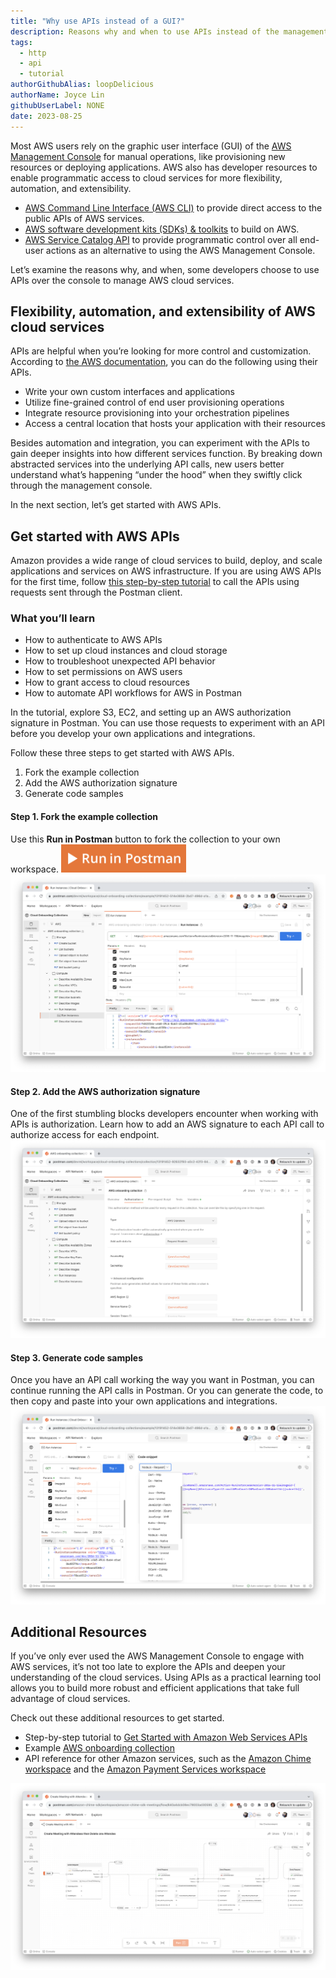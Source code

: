 ```yaml
---
title: "Why use APIs instead of a GUI?"
description: Reasons why and when to use APIs instead of the management console
tags:
  - http
  - api
  - tutorial
authorGithubAlias: loopDelicious
authorName: Joyce Lin
githubUserLabel: NONE
date: 2023-08-25
---
```


Most AWS users rely on the graphic user interface (GUI) of the [AWS Management Console](https://aws.amazon.com/console/) for manual operations, like provisioning new resources or deploying applications. AWS also has developer resources to enable programmatic access to cloud services for more flexibility, automation, and extensibility.

- [AWS Command Line Interface (AWS CLI)](https://aws.amazon.com/cli/) to provide direct access to the public APIs of AWS services.
- [AWS software development kits (SDKs) & toolkits](https://aws.amazon.com/developer/tools/) to build on AWS.
- [AWS Service Catalog API](https://docs.aws.amazon.com/servicecatalog/latest/dg/what-is-service-catalog.html) to provide programmatic control over all end-user actions as an alternative to using the AWS Management Console.

Let’s examine the reasons why, and when, some developers choose to use APIs over the console to manage AWS cloud services.

## Flexibility, automation, and extensibility of AWS cloud services

APIs are helpful when you’re looking for more control and customization. According to [the AWS documentation](https://docs.aws.amazon.com/servicecatalog/latest/dg/what-is-service-catalog.html), you can do the following using their APIs.

- Write your own custom interfaces and applications
- Utilize fine-grained control of end user provisioning operations
- Integrate resource provisioning into your orchestration pipelines
- Access a central location that hosts your application with their resources

Besides automation and integration, you can experiment with the APIs to gain deeper insights into how different services function. By breaking down abstracted services into the underlying API calls, new users better understand what’s happening “under the hood” when they swiftly click through the management console. 

In the next section, let’s get started with AWS APIs.

## Get started with AWS APIs

Amazon provides a wide range of cloud services to build, deploy, and scale applications and services on AWS infrastructure. If you are using AWS APIs for the first time, follow [this step-by-step tutorial](https://quickstarts.postman.com/guide/aws/index.html?index=..%2F..index#0) to call the APIs using requests sent through the Postman client. 

### What you’ll learn
- How to authenticate to AWS APIs
- How to set up cloud instances and cloud storage
- How to troubleshoot unexpected API behavior
- How to set permissions on AWS users
- How to grant access to cloud resources
- How to automate API workflows for AWS in Postman

In the tutorial, explore S3, EC2, and setting up an AWS authorization signature in Postman. You can use those requests to experiment with an API before you develop your own applications and integrations. 

Follow these three steps to get started with AWS APIs.

1. Fork the example collection
1. Add the AWS authorization signature
1. Generate code samples

#### Step 1. Fork the example collection 

Use this **Run in Postman** button to fork the collection to your own workspace.
    <a href="https://god.gw.postman.com/run-collection/13191452-92632f93-a0c2-42f3-847e-ff7ffdfe688b?action=collection%2Ffork&source=rip_markdown&collection-url=entityId%3D13191452-92632f93-a0c2-42f3-847e-ff7ffdfe688b%26entityType%3Dcollection%26workspaceId%3D0a0d015d-e451-49cd-87fe-e3772ddae97a"><img src="images/button.jpg" width="200"></a>
    ![Fork the example collection to your own workspace to get started with S3, EC2, and set up an AWS authorization signature in Postman](images/instances.png)

#### Step 2. Add the AWS authorization signature

One of the first stumbling blocks developers encounter when working with APIs is authorization. Learn how to add an AWS signature to each API call to authorize access for each endpoint.
    ![Include an AWS signature with each API call to authorize access to each endpoint](images/auth.png)

#### Step 3. Generate code samples

Once you have an API call working the way you want in Postman, you can continue running the API calls in Postman. Or you can generate the code, to then copy and paste into your own applications and integrations.
    ![Generate client-side code to paste into your own applications and integrations](images/codegen.png)

## Additional Resources

If you’ve only ever used the AWS Management Console to engage with AWS services, it’s not too late to explore the APIs and deepen your understanding of the cloud services. Using APIs as a practical learning tool allows you to build more robust and efficient applications that take full advantage of cloud services.

Check out these additional resources to get started.

- Step-by-step tutorial to [Get Started with Amazon Web Services APIs](https://quickstarts.postman.com/guide/aws/index.html?index=..%2F..index#0) 
- Example [AWS onboarding collection](https://www.postman.com/devrel/workspace/cloud-onboarding-collections/collection/13191452-92632f93-a0c2-42f3-847e-ff7ffdfe688b)
- API reference for other Amazon services, such as the [Amazon Chime workspace](https://www.postman.com/amazon-chime-sdk/workspace/amazon-chime-sdk-meetings/overview) and the [Amazon Payment Services workspace](https://www.postman.com/aps-intg-team/workspace/aps-api-workspace/overview)

![Fork an example low-code Postman Flow to try out the Amazon Chime APIs](images/chime.png)

